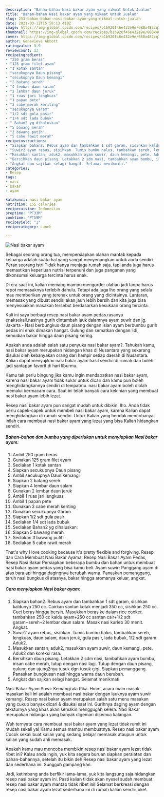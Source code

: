 ```yaml
---
description: "Bahan-bahan Nasi bakar ayam yang nikmat Untuk Jualan"
title: "Bahan-bahan Nasi bakar ayam yang nikmat Untuk Jualan"
slug: 253-bahan-bahan-nasi-bakar-ayam-yang-nikmat-untuk-jualan
date: 2021-03-12T15:58:13.418Z
image: https://img-global.cpcdn.com/recipes/b1b920f46e432e9e/680x482cq70/nasi-bakar-ayam-foto-resep-utama.jpg
thumbnail: https://img-global.cpcdn.com/recipes/b1b920f46e432e9e/680x482cq70/nasi-bakar-ayam-foto-resep-utama.jpg
cover: https://img-global.cpcdn.com/recipes/b1b920f46e432e9e/680x482cq70/nasi-bakar-ayam-foto-resep-utama.jpg
author: Genevieve Abbott
ratingvalue: 3.9
reviewcount: 13
recipeingredient:
- "250 gram beras"
- "125 gram filet ayam"
- "1 kotak santan"
- "secukupnya Daun pisang"
- "secukupnya Daun kemangi"
- "2 batang sereh"
- "4 lembar daun salam"
- "2 lembar daun jeruk"
- "1 ruas jari lengkuas"
- "1 papan pete"
- "3 cabe merah keriting"
- "secukupnya Garam"
- "1/2 sdt gula pasir"
- "1/4 sdt lada bubuk"
- " Bahan2 yg dihaluskan"
- "5 bawang merah"
- "3 bawang putih"
- "5 cabe rawit merah"
recipeinstructions:
- "Siapkan bahan2. Rebus ayam dan tambahkan 1 sdt garam, sisihkan kaldunya 250 cc. Cairkan santan kotak menjadi 350 cc, sisihkan 250 cc. Cuci beras hingga bersih. Masukkan beras ke dalam rice cooker, tambahkan 250 cc kaldu ayam+250 cc santan cair+1/2 sdt garam+sereh+2 lembar daun salam. Masak nasi kurleb 30 menit. Angkat."
- "Suwir2 ayam rebus, sisihkan. Tumis bumbu halus, tambahkan sereh, lengkuas, daun salam, daun jeruk, gula pasir, lada bubuk, 1/2 sdt garam. Aduk2."
- "Masukkan santan, aduk2, masukkan ayam suwir, daun kemangi, pete. Aduk2 dan koreksi rasa."
- "Bersihkan daun pisang. Letakkan 2 sdm nasi, tambahkan ayam bumbu, irisan cabe merah, tutup dengan nasi lagi. Tutup dengan daun pisang, gulung dan ujung2nya tusuk dgn tusuk gigi. Siapkan pemanggang. Panaskan bungkusan nasi hingga warna daun berubah."
- "Angkat dan sajikan selagi hangat. Selamat menikmati."
categories:
- Resep
tags:
- nasi
- bakar
- ayam

katakunci: nasi bakar ayam 
nutrition: 155 calories
recipecuisine: Indonesian
preptime: "PT33M"
cooktime: "PT59M"
recipeyield: "1"
recipecategory: Lunch

---
```



![Nasi bakar ayam](https://img-global.cpcdn.com/recipes/b1b920f46e432e9e/680x482cq70/nasi-bakar-ayam-foto-resep-utama.jpg)

Sebagai seorang orang tua, mempersiapkan olahan mantab kepada keluarga adalah suatu hal yang sangat menyenangkan untuk anda sendiri. Peran seorang istri Tidak hanya menjaga rumah saja, tapi anda juga harus memastikan keperluan nutrisi terpenuhi dan juga panganan yang dikonsumsi keluarga tercinta harus enak.

Di era  saat ini, kalian memang mampu mengorder olahan jadi tanpa harus repot memasaknya terlebih dahulu. Tetapi ada juga lho orang yang selalu mau memberikan yang terenak untuk orang yang dicintainya. Lantaran, memasak yang dibuat sendiri akan jauh lebih bersih dan kita juga bisa menyesuaikan masakan tersebut berdasarkan kesukaan orang tercinta. 

Kali ini saya berbagi resep nasi bakar ayam pedas.rasanya enaksekali.nasinya gurih dintambah lauk dalamnya ayam suwir dan jg. Jakarta - Nasi berbungkus daun pisang dengan isian ayam berbumbu gurih pedas ini enak dimakan hangat. Gulung dan sematkan dengan lidi, kemudian bakar hingga daun pisang kering.

Apakah anda adalah salah satu penyuka nasi bakar ayam?. Tahukah kamu, nasi bakar ayam merupakan hidangan khas di Nusantara yang sekarang disukai oleh kebanyakan orang dari hampir setiap daerah di Nusantara. Kalian dapat menyajikan nasi bakar ayam hasil sendiri di rumah dan boleh jadi santapan favorit di hari liburmu.

Kamu tak perlu bingung jika kamu ingin mendapatkan nasi bakar ayam, karena nasi bakar ayam tidak sukar untuk dicari dan kamu pun boleh menghidangkannya sendiri di tempatmu. nasi bakar ayam boleh diolah memalui bermacam cara. Saat ini telah banyak cara kekinian yang membuat nasi bakar ayam lebih lezat.

Resep nasi bakar ayam pun sangat mudah untuk dibikin, lho. Anda tidak perlu capek-capek untuk membeli nasi bakar ayam, karena Kalian dapat menghidangkan di rumah sendiri. Untuk Kalian yang hendak mencobanya, inilah cara membuat nasi bakar ayam yang lezat yang bisa Kalian hidangkan sendiri.

<!--inarticleads1-->

##### Bahan-bahan dan bumbu yang diperlukan untuk menyiapkan Nasi bakar ayam:

1. Ambil 250 gram beras
1. Gunakan 125 gram filet ayam
1. Sediakan 1 kotak santan
1. Siapkan secukupnya Daun pisang
1. Ambil secukupnya Daun kemangi
1. Siapkan 2 batang sereh
1. Siapkan 4 lembar daun salam
1. Gunakan 2 lembar daun jeruk
1. Ambil 1 ruas jari lengkuas
1. Ambil 1 papan pete
1. Gunakan 3 cabe merah keriting
1. Gunakan secukupnya Garam
1. Siapkan 1/2 sdt gula pasir
1. Sediakan 1/4 sdt lada bubuk
1. Sediakan  Bahan2 yg dihaluskan:
1. Siapkan 5 bawang merah
1. Sediakan 3 bawang putih
1. Sediakan 5 cabe rawit merah


That&#39;s why I love cooking because it&#39;s pretty flexible and forgiving. Resep dan Cara Membuat Nasi Bakar Ayama, Resep Nasi Bakar Ayam Pedas, Resep Nasi Bakar Persiapkan beberapa bumbu dan bahan untuk membuat nasi bakar ayam pedas yang bisa kamu beli. Ayam suwir: Panggang ayam di atas bara api hingga dagingnya berubah warna. Panaskan pemanggang, taruh nasi bungkus di atasnya, bakar hingga aromanya keluar, angkat. 

<!--inarticleads2-->

##### Cara menyiapkan Nasi bakar ayam:

1. Siapkan bahan2. Rebus ayam dan tambahkan 1 sdt garam, sisihkan kaldunya 250 cc. Cairkan santan kotak menjadi 350 cc, sisihkan 250 cc. Cuci beras hingga bersih. Masukkan beras ke dalam rice cooker, tambahkan 250 cc kaldu ayam+250 cc santan cair+1/2 sdt garam+sereh+2 lembar daun salam. Masak nasi kurleb 30 menit. Angkat.
1. Suwir2 ayam rebus, sisihkan. Tumis bumbu halus, tambahkan sereh, lengkuas, daun salam, daun jeruk, gula pasir, lada bubuk, 1/2 sdt garam. Aduk2.
1. Masukkan santan, aduk2, masukkan ayam suwir, daun kemangi, pete. Aduk2 dan koreksi rasa.
1. Bersihkan daun pisang. Letakkan 2 sdm nasi, tambahkan ayam bumbu, irisan cabe merah, tutup dengan nasi lagi. Tutup dengan daun pisang, gulung dan ujung2nya tusuk dgn tusuk gigi. Siapkan pemanggang. Panaskan bungkusan nasi hingga warna daun berubah.
1. Angkat dan sajikan selagi hangat. Selamat menikmati.


Nasi Bakar Ayam Suwir Kemangi ala Rika. Hmm, acara main masak-masakan kali ini adalah membuat nasi bakar dengan lauknya ayam suwir kemangi. Resep nasi bakar ayam merupakan salah satu menu masakan yang cukup banyak dicari &amp; disukai saat ini. Gurihnya daging ayam dengan teksturnya yang khas akan semakin menggugah selera. Nasi Bakar merupakan hidangan yang banyak digemari disemua kalangan. 

Wah ternyata cara membuat nasi bakar ayam yang lezat tidak rumit ini mudah sekali ya! Kamu semua mampu membuatnya. Resep nasi bakar ayam Cocok sekali buat kalian yang sedang belajar memasak ataupun untuk kalian yang sudah ahli memasak.

Apakah kamu mau mencoba membikin resep nasi bakar ayam lezat tidak ribet ini? Kalau anda ingin, yuk kita segera buruan siapkan peralatan dan bahan-bahannya, setelah itu bikin deh Resep nasi bakar ayam yang lezat dan sederhana ini. Sungguh gampang kan. 

Jadi, ketimbang anda berfikir lama-lama, yuk kita langsung saja hidangkan resep nasi bakar ayam ini. Pasti kalian tiidak akan nyesel sudah membuat resep nasi bakar ayam mantab tidak ribet ini! Selamat berkreasi dengan resep nasi bakar ayam lezat sederhana ini di rumah kalian sendiri,oke!.

